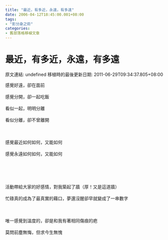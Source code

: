 ```yaml
---
title: "最近，有多近，永遠，有多遠"
date: 2006-04-12T18:45:00.001+08:00
tags: 
- "影分身之術"
categories:
- 舊部落格移植文章
---
```


# 最近，有多近，永遠，有多遠

原文連結: undefined
移植時的最後更新日期: 2011-06-29T09:34:37.805+08:00

感覺好遠，卻在面前<br /><br />感覺分開，卻一起吃飯<br /><br />看似一起，明明分離<br /><br />看似分離，卻不曾離開<br /><br /><br /><br />感覺最近如何如何，又能如何<br /><br />感覺永遠如何如何，又能如何<br /><br /><br /><br /><br /><br />活動帶給大家的好感情，對我築起了牆（厚！又是這道牆）<br /><br />忙碌真的成為了最真實的藉口，夢還沒醒卻早就變成了一串數字<br /><br /><br /><br />唯一感覺到溫度的，卻是和我有著相同傷痕的疤<br /><br />莫問前塵無悔，但求今生無愧

